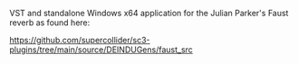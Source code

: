 VST and standalone Windows x64 application for the Julian Parker's Faust reverb as found here:

https://github.com/supercollider/sc3-plugins/tree/main/source/DEINDUGens/faust_src
